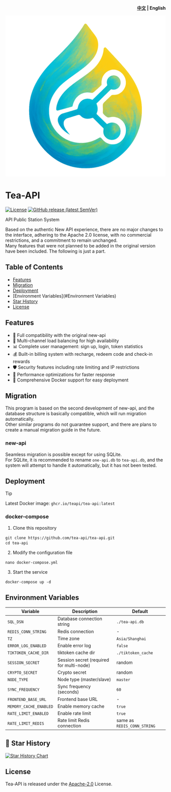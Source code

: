 <p align="right">
  <strong><a href="./README.md">中文</a> | English</strong>
</p>

![tea-api](/web/public/logo.png)

# Tea-API

[![License](https://img.shields.io/github/license/tea-api/tea-api)](https://github.com/tea-api/tea-api/blob/main/LICENSE) [![GitHub release (latest SemVer)](https://img.shields.io/github/v/release/tea-api/tea-api)](https://github.com/tea-api/tea-api/releases)

API Public Station System

Based on the authentic New API experience, there are no major changes to the interface, adhering to the Apache 2.0 license, with no commercial restrictions, and a commitment to remain unchanged.  
Many features that were not planned to be added in the original version have been included. The following is just a part.

## Table of Contents

- [Features](#Features)
- [Migration](#Migration)
- [Deployment](#Deployment)
- [Environment Variables](#Environment Variables)
- [Star History](#-star-history)
- [License](#license)

## Features


- 🚀 Full compatibility with the original new-api
- 🔄 Multi-channel load balancing for high availability
- 📊 Complete user management: sign up, login, token statistics
- 💰 Built-in billing system with recharge, redeem code and check-in rewards
- 🛡️ Security features including rate limiting and IP restrictions
- 🔌 Performance optimizations for faster response
- 🐳 Comprehensive Docker support for easy deployment

## Migration

This program is based on the second development of new-api, and the database structure is basically compatible, which will run migration automatically.  
Other similar programs do not guarantee support, and there are plans to create a manual migration guide in the future.  

### new-api

Seamless migration is possible except for using SQLite.  
For SQLite, it is recommended to rename `one-api.db` to `tea-api.db`, and the system will attempt to handle it automatically, but it has not been tested. 

## Deployment

> [!TIP]
> Latest Docker image: `ghcr.io/teapi/tea-api:latest`

### docker-compose

1. Clone this repository

```shell
git clone https://github.com/tea-api/tea-api.git
cd tea-api
```

2. Modify the configuration file

```shell
nano docker-compose.yml
```

3. Start the service

```shell
docker-compose up -d
```

## Environment Variables

| Variable | Description | Default |
|----------|-------------|---------|
| `SQL_DSN` | Database connection string | `./tea-api.db` |
| `REDIS_CONN_STRING` | Redis connection | - |
| `TZ` | Time zone | `Asia/Shanghai` |
| `ERROR_LOG_ENABLED` | Enable error log | `false` |
| `TIKTOKEN_CACHE_DIR` | tiktoken cache dir | `./tiktoken_cache` |
| `SESSION_SECRET` | Session secret (required for multi-node) | random |
| `CRYPTO_SECRET` | Crypto secret | random |
| `NODE_TYPE` | Node type (master/slave) | `master` |
| `SYNC_FREQUENCY` | Sync frequency (seconds) | `60` |
| `FRONTEND_BASE_URL` | Frontend base URL | - |
| `MEMORY_CACHE_ENABLED` | Enable memory cache | `true` |
| `RATE_LIMIT_ENABLED` | Enable rate limit | `true` |
| `RATE_LIMIT_REDIS` | Rate limit Redis connection | same as `REDIS_CONN_STRING` |
## 🌟 Star History

[![Star History Chart](https://api.star-history.com/svg?repos=tea-api/tea-api&type=Date)](https://star-history.com/#tea-api/tea-api&Date)

## License

Tea-API is released under the [Apache-2.0](LICENSE) License.

</div>
